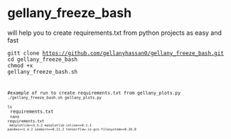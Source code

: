 # gellany_freeze_bash 
will help you to create requirements.txt from python projects as easy and fast

<code>gitt clone https://github.com/gellanyhassan0/gellany_freeze_bash.git</code><br>
<code>cd gellany_freeze_bash</code><br>
<code>chmod +x gellany_freeze_bash.sh<code><br>

#example of run to create requirements.txt from gellany_plots.py
<code>./gellany_freeze_bash.sh gellany_plots.py</code><br>
<code>ls</code><br>
requirements.txt<br>
<code>nano requirements.txt<code><br>
 matplotlib==3.5.2
matplotlib-inline==0.1.3
pandas==1.4.2
seaborn==0.11.2
tensorflow-io-gcs-filesystem==0.26.0

